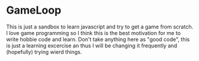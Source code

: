 GameLoop
========

This is just a sandbox to learn javascript and try to get a game from scratch.
I love game programming so I think this is the best motivation for me to write 
hobbie code and learn. Don't take anything here as "good code", this is just
a learning excercise an thus I will be changing it frequently and (hopefully) 
trying wierd things.
